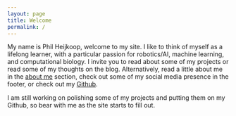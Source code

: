 ```yaml
---
layout: page
title: Welcome
permalink: /
---
```


My name is Phil Heijkoop, welcome to my site. I like to think of myself as a lifelong learner, with a particular passion for robotics/AI, machine learning, and computational biology. I invite you to read about some of my projects or read some of my thoughts on the blog. Alternatively, read a little about me in the [about me]({{site.url}}/about) section, check out some of my social media presence in the footer, or check out my [Github](http://www.github.com/mephistophyles).

I am still working on polishing some of my projects and putting them on my Github, so bear with me as the site starts to fill out. 